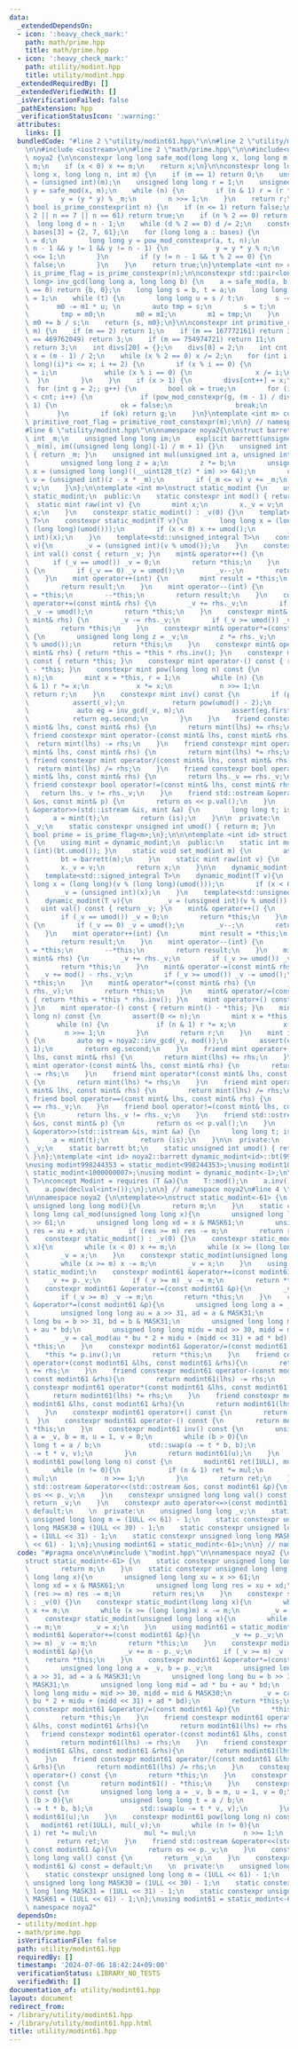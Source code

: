 ```yaml
---
data:
  _extendedDependsOn:
  - icon: ':heavy_check_mark:'
    path: math/prime.hpp
    title: math/prime.hpp
  - icon: ':heavy_check_mark:'
    path: utility/modint.hpp
    title: utility/modint.hpp
  _extendedRequiredBy: []
  _extendedVerifiedWith: []
  _isVerificationFailed: false
  _pathExtension: hpp
  _verificationStatusIcon: ':warning:'
  attributes:
    links: []
  bundledCode: "#line 2 \"utility/modint61.hpp\"\n\n#line 2 \"utility/modint.hpp\"\
    \n\n#include <iostream>\n\n#line 2 \"math/prime.hpp\"\n\n#include<utility>\nnamespace\
    \ noya2 {\n\nconstexpr long long safe_mod(long long x, long long m) {\n    x %=\
    \ m;\n    if (x < 0) x += m;\n    return x;\n}\n\nconstexpr long long pow_mod_constexpr(long\
    \ long x, long long n, int m) {\n    if (m == 1) return 0;\n    unsigned int _m\
    \ = (unsigned int)(m);\n    unsigned long long r = 1;\n    unsigned long long\
    \ y = safe_mod(x, m);\n    while (n) {\n        if (n & 1) r = (r * y) % _m;\n\
    \        y = (y * y) % _m;\n        n >>= 1;\n    }\n    return r;\n}\n\nconstexpr\
    \ bool is_prime_constexpr(int n) {\n    if (n <= 1) return false;\n    if (n ==\
    \ 2 || n == 7 || n == 61) return true;\n    if (n % 2 == 0) return false;\n  \
    \  long long d = n - 1;\n    while (d % 2 == 0) d /= 2;\n    constexpr long long\
    \ bases[3] = {2, 7, 61};\n    for (long long a : bases) {\n        long long t\
    \ = d;\n        long long y = pow_mod_constexpr(a, t, n);\n        while (t !=\
    \ n - 1 && y != 1 && y != n - 1) {\n            y = y * y % n;\n            t\
    \ <<= 1;\n        }\n        if (y != n - 1 && t % 2 == 0) {\n            return\
    \ false;\n        }\n    }\n    return true;\n}\ntemplate <int n> constexpr bool\
    \ is_prime_flag = is_prime_constexpr(n);\n\nconstexpr std::pair<long long, long\
    \ long> inv_gcd(long long a, long long b) {\n    a = safe_mod(a, b);\n    if (a\
    \ == 0) return {b, 0};\n    long long s = b, t = a;\n    long long m0 = 0, m1\
    \ = 1;\n    while (t) {\n        long long u = s / t;\n        s -= t * u;\n \
    \       m0 -= m1 * u; \n        auto tmp = s;\n        s = t;\n        t = tmp;\n\
    \        tmp = m0;\n        m0 = m1;\n        m1 = tmp;\n    }\n    if (m0 < 0)\
    \ m0 += b / s;\n    return {s, m0};\n}\n\nconstexpr int primitive_root_constexpr(int\
    \ m) {\n    if (m == 2) return 1;\n    if (m == 167772161) return 3;\n    if (m\
    \ == 469762049) return 3;\n    if (m == 754974721) return 11;\n    if (m == 998244353)\
    \ return 3;\n    int divs[20] = {};\n    divs[0] = 2;\n    int cnt = 1;\n    int\
    \ x = (m - 1) / 2;\n    while (x % 2 == 0) x /= 2;\n    for (int i = 3; (long\
    \ long)(i)*i <= x; i += 2) {\n        if (x % i == 0) {\n            divs[cnt++]\
    \ = i;\n            while (x % i == 0) {\n                x /= i;\n          \
    \  }\n        }\n    }\n    if (x > 1) {\n        divs[cnt++] = x;\n    }\n  \
    \  for (int g = 2;; g++) {\n        bool ok = true;\n        for (int i = 0; i\
    \ < cnt; i++) {\n            if (pow_mod_constexpr(g, (m - 1) / divs[i], m) ==\
    \ 1) {\n                ok = false;\n                break;\n            }\n \
    \       }\n        if (ok) return g;\n    }\n}\ntemplate <int m> constexpr int\
    \ primitive_root_flag = primitive_root_constexpr(m);\n\n} // namespace noya2\n\
    #line 6 \"utility/modint.hpp\"\n\nnamespace noya2{\n\nstruct barrett {\n    unsigned\
    \ int _m;\n    unsigned long long im;\n    explicit barrett(unsigned int m) :\
    \ _m(m), im((unsigned long long)(-1) / m + 1) {}\n    unsigned int umod() const\
    \ { return _m; }\n    unsigned int mul(unsigned int a, unsigned int b) const {\n\
    \        unsigned long long z = a;\n        z *= b;\n        unsigned long long\
    \ x = (unsigned long long)((__uint128_t(z) * im) >> 64);\n        unsigned int\
    \ v = (unsigned int)(z - x * _m);\n        if (_m <= v) v += _m;\n        return\
    \ v;\n    }\n};\n\ntemplate <int m>\nstruct static_modint {\n    using mint =\
    \ static_modint;\n  public:\n    static constexpr int mod() { return m; }\n  \
    \  static mint raw(int v) {\n        mint x;\n        x._v = v;\n        return\
    \ x;\n    }\n    constexpr static_modint() : _v(0) {}\n    template<std::signed_integral\
    \ T>\n    constexpr static_modint(T v){\n        long long x = (long long)(v %\
    \ (long long)(umod()));\n        if (x < 0) x += umod();\n        _v = (unsigned\
    \ int)(x);\n    }\n    template<std::unsigned_integral T>\n    constexpr static_modint(T\
    \ v){\n        _v = (unsigned int)(v % umod());\n    }\n    constexpr unsigned\
    \ int val() const { return _v; }\n    mint& operator++() {\n        _v++;\n  \
    \      if (_v == umod()) _v = 0;\n        return *this;\n    }\n    mint& operator--()\
    \ {\n        if (_v == 0) _v = umod();\n        _v--;\n        return *this;\n\
    \    }\n    mint operator++(int) {\n        mint result = *this;\n        ++*this;\n\
    \        return result;\n    }\n    mint operator--(int) {\n        mint result\
    \ = *this;\n        --*this;\n        return result;\n    }\n    constexpr mint&\
    \ operator+=(const mint& rhs) {\n        _v += rhs._v;\n        if (_v >= umod())\
    \ _v -= umod();\n        return *this;\n    }\n    constexpr mint& operator-=(const\
    \ mint& rhs) {\n        _v -= rhs._v;\n        if (_v >= umod()) _v += umod();\n\
    \        return *this;\n    }\n    constexpr mint& operator*=(const mint& rhs)\
    \ {\n        unsigned long long z = _v;\n        z *= rhs._v;\n        _v = (uint)(z\
    \ % umod());\n        return *this;\n    }\n    constexpr mint& operator/=(const\
    \ mint& rhs) { return *this = *this * rhs.inv(); }\n    constexpr mint operator+()\
    \ const { return *this; }\n    constexpr mint operator-() const { return mint()\
    \ - *this; }\n    constexpr mint pow(long long n) const {\n        assert(0 <=\
    \ n);\n        mint x = *this, r = 1;\n        while (n) {\n            if (n\
    \ & 1) r *= x;\n            x *= x;\n            n >>= 1;\n        }\n       \
    \ return r;\n    }\n    constexpr mint inv() const {\n        if (prime) {\n \
    \           assert(_v);\n            return pow(umod() - 2);\n        } else {\n\
    \            auto eg = inv_gcd(_v, m);\n            assert(eg.first == 1);\n \
    \           return eg.second;\n        }\n    }\n    friend constexpr mint operator+(const\
    \ mint& lhs, const mint& rhs) {\n        return mint(lhs) += rhs;\n    }\n   \
    \ friend constexpr mint operator-(const mint& lhs, const mint& rhs) {\n      \
    \  return mint(lhs) -= rhs;\n    }\n    friend constexpr mint operator*(const\
    \ mint& lhs, const mint& rhs) {\n        return mint(lhs) *= rhs;\n    }\n   \
    \ friend constexpr mint operator/(const mint& lhs, const mint& rhs) {\n      \
    \  return mint(lhs) /= rhs;\n    }\n    friend constexpr bool operator==(const\
    \ mint& lhs, const mint& rhs) {\n        return lhs._v == rhs._v;\n    }\n   \
    \ friend constexpr bool operator!=(const mint& lhs, const mint& rhs) {\n     \
    \   return lhs._v != rhs._v;\n    }\n    friend std::ostream &operator<<(std::ostream\
    \ &os, const mint& p) {\n        return os << p.val();\n    }\n    friend std::istream\
    \ &operator>>(std::istream &is, mint &a) {\n        long long t; is >> t;\n  \
    \      a = mint(t);\n        return (is);\n    }\n\n  private:\n    unsigned int\
    \ _v;\n    static constexpr unsigned int umod() { return m; }\n    static constexpr\
    \ bool prime = is_prime_flag<m>;\n};\n\n\ntemplate <int id> struct dynamic_modint\
    \ {\n    using mint = dynamic_modint;\n  public:\n    static int mod() { return\
    \ (int)(bt.umod()); }\n    static void set_mod(int m) {\n        assert(1 <= m);\n\
    \        bt = barrett(m);\n    }\n    static mint raw(int v) {\n        mint x;\n\
    \        x._v = v;\n        return x;\n    }\n\n    dynamic_modint() : _v(0) {}\n\
    \    template<std::signed_integral T>\n    dynamic_modint(T v){\n        long\
    \ long x = (long long)(v % (long long)(umod()));\n        if (x < 0) x += umod();\n\
    \        _v = (unsigned int)(x);\n    }\n    template<std::unsigned_integral T>\n\
    \    dynamic_modint(T v){\n        _v = (unsigned int)(v % umod());\n    }\n \
    \   uint val() const { return _v; }\n    mint& operator++() {\n        _v++;\n\
    \        if (_v == umod()) _v = 0;\n        return *this;\n    }\n    mint& operator--()\
    \ {\n        if (_v == 0) _v = umod();\n        _v--;\n        return *this;\n\
    \    }\n    mint operator++(int) {\n        mint result = *this;\n        ++*this;\n\
    \        return result;\n    }\n    mint operator--(int) {\n        mint result\
    \ = *this;\n        --*this;\n        return result;\n    }\n    mint& operator+=(const\
    \ mint& rhs) {\n        _v += rhs._v;\n        if (_v >= umod()) _v -= umod();\n\
    \        return *this;\n    }\n    mint& operator-=(const mint& rhs) {\n     \
    \   _v += mod() - rhs._v;\n        if (_v >= umod()) _v -= umod();\n        return\
    \ *this;\n    }\n    mint& operator*=(const mint& rhs) {\n        _v = bt.mul(_v,\
    \ rhs._v);\n        return *this;\n    }\n    mint& operator/=(const mint& rhs)\
    \ { return *this = *this * rhs.inv(); }\n    mint operator+() const { return *this;\
    \ }\n    mint operator-() const { return mint() - *this; }\n    mint pow(long\
    \ long n) const {\n        assert(0 <= n);\n        mint x = *this, r = 1;\n \
    \       while (n) {\n            if (n & 1) r *= x;\n            x *= x;\n   \
    \         n >>= 1;\n        }\n        return r;\n    }\n    mint inv() const\
    \ {\n        auto eg = noya2::inv_gcd(_v, mod());\n        assert(eg.first ==\
    \ 1);\n        return eg.second;\n    }\n    friend mint operator+(const mint&\
    \ lhs, const mint& rhs) {\n        return mint(lhs) += rhs;\n    }\n    friend\
    \ mint operator-(const mint& lhs, const mint& rhs) {\n        return mint(lhs)\
    \ -= rhs;\n    }\n    friend mint operator*(const mint& lhs, const mint& rhs)\
    \ {\n        return mint(lhs) *= rhs;\n    }\n    friend mint operator/(const\
    \ mint& lhs, const mint& rhs) {\n        return mint(lhs) /= rhs;\n    }\n   \
    \ friend bool operator==(const mint& lhs, const mint& rhs) {\n        return lhs._v\
    \ == rhs._v;\n    }\n    friend bool operator!=(const mint& lhs, const mint& rhs)\
    \ {\n        return lhs._v != rhs._v;\n    }\n    friend std::ostream &operator<<(std::ostream\
    \ &os, const mint& p) {\n        return os << p.val();\n    }\n    friend std::istream\
    \ &operator>>(std::istream &is, mint &a) {\n        long long t; is >> t;\n  \
    \      a = mint(t);\n        return (is);\n    }\n\n  private:\n    unsigned int\
    \ _v;\n    static barrett bt;\n    static unsigned int umod() { return bt.umod();\
    \ }\n};\ntemplate <int id> noya2::barrett dynamic_modint<id>::bt(998244353);\n\
    \nusing modint998244353 = static_modint<998244353>;\nusing modint1000000007 =\
    \ static_modint<1000000007>;\nusing modint = dynamic_modint<-1>;\n\ntemplate<typename\
    \ T>\nconcept Modint = requires (T &a){\n    T::mod();\n    a.inv();\n    a.val();\n\
    \    a.pow(declval<int>());\n};\n\n} // namespace noya2\n#line 4 \"utility/modint61.hpp\"\
    \n\nnamespace noya2 {\n\ntemplate<>\nstruct static_modint<-61> {\n    static constexpr\
    \ unsigned long long mod(){\n        return m;\n    }\n    static constexpr unsigned\
    \ long long cal_mod(unsigned long long x){\n        unsigned long long xu = x\
    \ >> 61;\n        unsigned long long xd = x & MASK61;\n        unsigned long long\
    \ res = xu + xd;\n        if (res >= m) res -= m;\n        return res;\n    }\n\
    \    constexpr static_modint() : _v(0) {}\n    constexpr static_modint(long long\
    \ x){\n        while (x < 0) x += m;\n        while (x >= (long long)m) x -= m;\n\
    \        _v = x;\n    }\n    constexpr static_modint(unsigned long long x){\n\
    \        while (x >= m) x -= m;\n        _v = x;\n    }\n    using modint61 =\
    \ static_modint;\n    constexpr modint61 &operator+=(const modint61 &p){\n   \
    \     _v += p._v;\n        if (_v >= m) _v -= m;\n        return *this;\n    }\n\
    \    constexpr modint61 &operator-=(const modint61 &p){\n        _v += m - p._v;\n\
    \        if (_v >= m) _v -= m;\n        return *this;\n    }\n    constexpr modint61\
    \ &operator*=(const modint61 &p){\n        unsigned long long a = _v, b = p._v;\n\
    \        unsigned long long au = a >> 31, ad = a & MASK31;\n        unsigned long\
    \ long bu = b >> 31, bd = b & MASK31;\n        unsigned long long mid = ad * bu\
    \ + au * bd;\n        unsigned long long midu = mid >> 30, midd = mid & MASK30;\n\
    \        _v = cal_mod(au * bu * 2 + midu + (midd << 31) + ad * bd);\n        return\
    \ *this;\n    }\n    constexpr modint61 &operator/=(const modint61 &p){\n    \
    \    *this *= p.inv();\n        return *this;\n    }\n    friend constexpr modint61\
    \ operator+(const modint61 &lhs, const modint61 &rhs){\n        return modint61(lhs)\
    \ += rhs;\n    }\n    friend constexpr modint61 operator-(const modint61 &lhs,\
    \ const modint61 &rhs){\n        return modint61(lhs) -= rhs;\n    }\n    friend\
    \ constexpr modint61 operator*(const modint61 &lhs, const modint61 &rhs){\n  \
    \      return modint61(lhs) *= rhs;\n    }\n    friend constexpr modint61 operator/(const\
    \ modint61 &lhs, const modint61 &rhs){\n        return modint61(lhs) /= rhs;\n\
    \    }\n    constexpr modint61 operator+() const {\n        return *this;\n  \
    \  }\n    constexpr modint61 operator-() const {\n        return modint61() -\
    \ *this;\n    }\n    constexpr modint61 inv() const {\n        unsigned long long\
    \ a = _v, b = m, u = 1, v = 0;\n        while (b > 0){\n            unsigned long\
    \ long t = a / b;\n            std::swap(a -= t * b, b);\n            std::swap(u\
    \ -= t * v, v);\n        }\n        return modint61(u);\n    }\n    constexpr\
    \ modint61 pow(long long n) const {\n        modint61 ret(1ULL), mul(_v);\n  \
    \      while (n != 0){\n            if (n & 1) ret *= mul;\n            mul *=\
    \ mul;\n            n >>= 1;\n        }\n        return ret;\n    }\n    friend\
    \ std::ostream &operator<<(std::ostream &os, const modint61 &p){\n        return\
    \ os << p._v;\n    }\n    constexpr unsigned long long val() const {\n       \
    \ return _v;\n    }\n    constexpr auto operator<=>(const modint61 &) const =\
    \ default;\n    \n  private:\n    unsigned long long _v;\n    static constexpr\
    \ unsigned long long m = (1ULL << 61) - 1;\n    static constexpr unsigned long\
    \ long MASK30 = (1ULL << 30) - 1;\n    static constexpr unsigned long long MASK31\
    \ = (1ULL << 31) - 1;\n    static constexpr unsigned long long MASK61 = (1ULL\
    \ << 61) - 1;\n};\nusing modint61 = static_modint<-61>;\n\n} // namespace noya2\n"
  code: "#pragma once\n\n#include \"modint.hpp\"\n\nnamespace noya2 {\n\ntemplate<>\n\
    struct static_modint<-61> {\n    static constexpr unsigned long long mod(){\n\
    \        return m;\n    }\n    static constexpr unsigned long long cal_mod(unsigned\
    \ long long x){\n        unsigned long long xu = x >> 61;\n        unsigned long\
    \ long xd = x & MASK61;\n        unsigned long long res = xu + xd;\n        if\
    \ (res >= m) res -= m;\n        return res;\n    }\n    constexpr static_modint()\
    \ : _v(0) {}\n    constexpr static_modint(long long x){\n        while (x < 0)\
    \ x += m;\n        while (x >= (long long)m) x -= m;\n        _v = x;\n    }\n\
    \    constexpr static_modint(unsigned long long x){\n        while (x >= m) x\
    \ -= m;\n        _v = x;\n    }\n    using modint61 = static_modint;\n    constexpr\
    \ modint61 &operator+=(const modint61 &p){\n        _v += p._v;\n        if (_v\
    \ >= m) _v -= m;\n        return *this;\n    }\n    constexpr modint61 &operator-=(const\
    \ modint61 &p){\n        _v += m - p._v;\n        if (_v >= m) _v -= m;\n    \
    \    return *this;\n    }\n    constexpr modint61 &operator*=(const modint61 &p){\n\
    \        unsigned long long a = _v, b = p._v;\n        unsigned long long au =\
    \ a >> 31, ad = a & MASK31;\n        unsigned long long bu = b >> 31, bd = b &\
    \ MASK31;\n        unsigned long long mid = ad * bu + au * bd;\n        unsigned\
    \ long long midu = mid >> 30, midd = mid & MASK30;\n        _v = cal_mod(au *\
    \ bu * 2 + midu + (midd << 31) + ad * bd);\n        return *this;\n    }\n   \
    \ constexpr modint61 &operator/=(const modint61 &p){\n        *this *= p.inv();\n\
    \        return *this;\n    }\n    friend constexpr modint61 operator+(const modint61\
    \ &lhs, const modint61 &rhs){\n        return modint61(lhs) += rhs;\n    }\n \
    \   friend constexpr modint61 operator-(const modint61 &lhs, const modint61 &rhs){\n\
    \        return modint61(lhs) -= rhs;\n    }\n    friend constexpr modint61 operator*(const\
    \ modint61 &lhs, const modint61 &rhs){\n        return modint61(lhs) *= rhs;\n\
    \    }\n    friend constexpr modint61 operator/(const modint61 &lhs, const modint61\
    \ &rhs){\n        return modint61(lhs) /= rhs;\n    }\n    constexpr modint61\
    \ operator+() const {\n        return *this;\n    }\n    constexpr modint61 operator-()\
    \ const {\n        return modint61() - *this;\n    }\n    constexpr modint61 inv()\
    \ const {\n        unsigned long long a = _v, b = m, u = 1, v = 0;\n        while\
    \ (b > 0){\n            unsigned long long t = a / b;\n            std::swap(a\
    \ -= t * b, b);\n            std::swap(u -= t * v, v);\n        }\n        return\
    \ modint61(u);\n    }\n    constexpr modint61 pow(long long n) const {\n     \
    \   modint61 ret(1ULL), mul(_v);\n        while (n != 0){\n            if (n &\
    \ 1) ret *= mul;\n            mul *= mul;\n            n >>= 1;\n        }\n \
    \       return ret;\n    }\n    friend std::ostream &operator<<(std::ostream &os,\
    \ const modint61 &p){\n        return os << p._v;\n    }\n    constexpr unsigned\
    \ long long val() const {\n        return _v;\n    }\n    constexpr auto operator<=>(const\
    \ modint61 &) const = default;\n    \n  private:\n    unsigned long long _v;\n\
    \    static constexpr unsigned long long m = (1ULL << 61) - 1;\n    static constexpr\
    \ unsigned long long MASK30 = (1ULL << 30) - 1;\n    static constexpr unsigned\
    \ long long MASK31 = (1ULL << 31) - 1;\n    static constexpr unsigned long long\
    \ MASK61 = (1ULL << 61) - 1;\n};\nusing modint61 = static_modint<-61>;\n\n} //\
    \ namespace noya2"
  dependsOn:
  - utility/modint.hpp
  - math/prime.hpp
  isVerificationFile: false
  path: utility/modint61.hpp
  requiredBy: []
  timestamp: '2024-07-06 18:42:24+09:00'
  verificationStatus: LIBRARY_NO_TESTS
  verifiedWith: []
documentation_of: utility/modint61.hpp
layout: document
redirect_from:
- /library/utility/modint61.hpp
- /library/utility/modint61.hpp.html
title: utility/modint61.hpp
---
```

